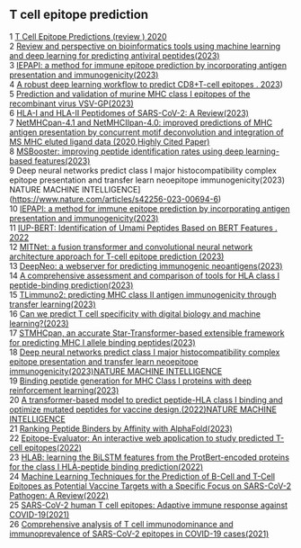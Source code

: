 
## T cell epitope prediction


1	[T Cell Epitope Predictions (review ) 2020](https://www.annualreviews.org/docserver/fulltext/immunol/38/1/annurev-immunol-082119-124838.pdf?expires=1710870821&id=id&accname=ar-194041&checksum=5201CF726E30D3905B5CD1413BBA253F)  
2	[Review and perspective on bioinformatics tools using machine learning and deep learning for predicting antiviral peptides(2023)](https://link.springer.com/article/10.1007/s11030-023-10718-3)  
3	[IEPAPI: a method for immune epitope prediction by incorporating antigen presentation and immunogenicity(2023)](https://academic.oup.com/bib/article/24/4/bbad171/7179756?login=true)    
4	[A robust deep learning workflow to predict CD8+T-cell epitopes . 2023](https://genomemedicine.biomedcentral.com/articles/10.1186/s13073-023-01225-z))    
5	[Prediction and validation of murine MHC class I epitopes of the recombinant virus VSV-GP(2023)](https://www.frontiersin.org/journals/immunology/articles/10.3389/fimmu.2022.1100730/full)    
6	[HLA-I and HLA-II Peptidomes of SARS-CoV-2: A Review(2023)](https://www.mdpi.com/2076-393X/11/3/548)    
7	[NetMHCpan-4.1 and NetMHCIIpan-4.0: improved predictions of MHC antigen presentation by concurrent motif deconvolution and integration of MS MHC eluted ligand data (2020,Highly Cited Paper)](https://academic.oup.com/nar/article/48/W1/W449/5837056?login=true)    
8	[MSBooster: improving peptide identification rates using deep learning-based features(2023)](https://www.nature.com/articles/s41467-023-40129-9)    
9	Deep neural networks predict class I major histocompatibility complex epitope presentation and transfer learn neoepitope immunogenicity(2023) NATURE MACHINE INTELLIGENCE](https://www.nature.com/articles/s42256-023-00694-6)   
10	[IEPAPI: a method for immune epitope prediction by incorporating antigen presentation and immunogenicity(2023)](https://academic.oup.com/bib/article/24/4/bbad171/7179756?login=true)   
11	[IUP-BERT: Identification of Umami Peptides Based on BERT Features . 2022](https://www.mdpi.com/2304-8158/11/22/3742)    
12	[MITNet: a fusion transformer and convolutional neural network architecture approach for T-cell epitope prediction (2023)](https://academic.oup.com/bib/article/24/4/bbad202/7186397?login=true)   
13	[DeepNeo: a webserver for predicting immunogenic neoantigens(2023)]()    
14	[A comprehensive assessment and comparison of tools for HLA class I peptide-binding prediction(2023)](https://academic.oup.com/nar/article/51/W1/W134/7127215?login=true)    
15	[TLimmuno2: predicting MHC class II antigen immunogenicity through transfer learning(2023)]()    
16	[Can we predict T cell specificity with digital biology and machine learning?(2023)]()    
17	[STMHCpan, an accurate Star-Transformer-based extensible framework for predicting MHC I allele binding peptides(2023)]()    
18	[Deep neural networks predict class I major histocompatibility complex epitope presentation and transfer learn neoepitope immunogenicity(2023)NATURE MACHINE INTELLIGENCE]()  
19	[Binding peptide generation for MHC Class I proteins with deep reinforcement learning(2023)]()    
20	[A transformer-based model to predict peptide-HLA class I binding and optimize mutated peptides for vaccine design.(2022)NATURE MACHINE INTELLIGENCE]()  
21	[Ranking Peptide Binders by Affinity with AlphaFold(2023)]()    
22	[Epitope-Evaluator: An interactive web application to study predicted T-cell epitopes(2022)]()    
23	[HLAB: learning the BiLSTM features from the ProtBert-encoded proteins for the class I HLA-peptide binding prediction(2022)]()    
24	[Machine Learning Techniques for the Prediction of B-Cell and T-Cell Epitopes as Potential Vaccine Targets with a Specific Focus on SARS-CoV-2 Pathogen: A Review(2022)]()  
25	[SARS-CoV-2 human T cell epitopes: Adaptive immune response against COVID-19(2021)]()    
26	[Comprehensive analysis of T cell immunodominance and immunoprevalence of SARS-CoV-2 epitopes in COVID-19 cases(2021)]()    
